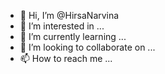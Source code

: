 - 👋 Hi, I’m @HirsaNarvina
- 👀 I’m interested in ...
- 🌱 I’m currently learning ...
- 💞️ I’m looking to collaborate on ...
- 📫 How to reach me ...

<!---
HirsaNarvina/HirsaNarvina is a ✨ special ✨ repository because its `README.md` (this file) appears on your GitHub profile.
You can click the Preview link to take a look at your changes.
--->
